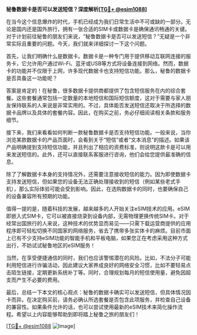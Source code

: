 **秘鲁数据卡是否可以发送短信？深度解析[[TG💪+ @esim1088](https://t.me/s/esim1088)]**

在当今这个信息爆炸的时代，手机已经成为我们日常生活中不可或缺的一部分。无论是国内还是国外旅行，拥有一张合适的SIM卡或数据卡是确保通讯畅通的关键。对于计划前往秘鲁的朋友们来说，“秘鲁数据卡是否可以发送短信？”无疑是一个非常实际且重要的问题。今天，我们就来详细探讨一下这个问题。

首先，让我们明确什么是数据卡。数据卡是一种专门用于提供移动互联网连接的服务卡，它允许用户通过Wi-Fi、蓝牙或USB等方式将设备连接到网络。然而，数据卡的功能并不仅限于上网，许多现代数据卡也支持短信功能。那么，秘鲁的数据卡是否具备这一功能呢？

答案是肯定的！在秘鲁，很多数据卡提供商都提供了包含短信服务在内的综合套餐。这些套餐通常包括一定数量的本地短信和国际短信额度，这对于需要与家人朋友保持联系的人来说是非常实用的。不过，具体能否发送短信还取决于所选择的数据卡品牌以及具体的套餐内容。因此，在购买之前，务必仔细阅读相关条款和服务细节。

接下来，我们来看看如何判断一款秘鲁数据卡是否支持短信功能。一般来说，当你浏览某款数据卡的产品页面时，会看到关于“短信”或者“文本消息”的描述。如果该产品明确提到支持短信功能，并且列出了相应的资费标准，则说明这款卡是可以用来发送短信的。此外，还可以直接联系客服进行咨询，他们会给您提供最准确的信息。

除了了解数据卡本身的支持情况外，还需要注意接收短信的能力。因为即使数据卡支持发送短信，但如果您的设备无法正确处理接收到的短信（例如某些老式手机），那么实际体验可能会受到影响。因此，在选购数据卡的同时，也要确保自己的设备兼容所有预期的功能。

值得一提的是，随着科技的发展，越来越多的人开始关注eSIM技术的应用。eSIM即嵌入式SIM卡，它可以被直接烧录到设备内部，无需物理更换传统SIM卡。对于经常出国旅行的人来说，这种技术的优势显而易见——只需下载运营商提供的应用程序即可轻松切换不同国家的网络服务，省去了携带多张实体卡的麻烦。目前市面上已有不少支持eSIM功能的智能手机和平板电脑，如果您正在考虑采用这种方式出行，不妨试试秘鲁地区的eSIM服务！

当然，在享受便捷通信的同时，我们也应该警惕潜在的风险。比如，不法分子可能利用短信进行诈骗活动，因此建议大家养成良好的网络安全习惯，比如不要轻易点击陌生链接，定期更新系统补丁等。同时，合理规划每月的短信使用量，避免因超支而产生不必要的费用。

最后，总结一下本文的核心观点：秘鲁的数据卡确实可以发送短信，但具体情况因卡而异。在决定购买前，请务必确认所选套餐是否包含此项服务，并检查自己设备的兼容性。如果条件允许的话，也可以尝试使用最新的eSIM技术来简化操作流程。希望以上内容能够帮助到即将踏上秘鲁之旅的朋友们！

[[TG💪+ @esim1088](https://t.me/s/esim1088) ![Image](https://i.postimg.cc/4NQfJmqS/Snipaste-2025-05-13-00-14-12.png)]